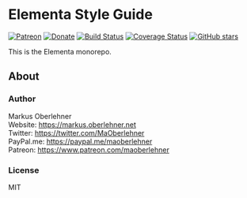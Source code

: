 # Elementa Style Guide

[![Patreon](https://img.shields.io/badge/patreon-donate-blue.svg)](https://www.patreon.com/maoberlehner)
[![Donate](https://img.shields.io/badge/Donate-PayPal-blue.svg)](https://paypal.me/maoberlehner)
[![Build Status](https://travis-ci.org/elementa-style-guide/elementa.svg?branch=master)](https://travis-ci.org/elementa-style-guide/elementa)
[![Coverage Status](https://coveralls.io/repos/github/elementa-style-guide/elementa/badge.svg?branch=master)](https://coveralls.io/github/elementa-style-guide/elementa?branch=master)
[![GitHub stars](https://img.shields.io/github/stars/elementa-style-guide/elementa.svg?style=social&label=Star)](https://github.com/elementa-style-guide/elementa)

This is the Elementa monorepo.

## About

### Author

Markus Oberlehner  
Website: https://markus.oberlehner.net  
Twitter: https://twitter.com/MaOberlehner  
PayPal.me: https://paypal.me/maoberlehner  
Patreon: https://www.patreon.com/maoberlehner

### License

MIT
